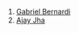 1. [Gabriel Bernardi](https://github.com/gabrielrbernardi)
2. [Ajay Jha](https://github.com/ajayjha5899)
